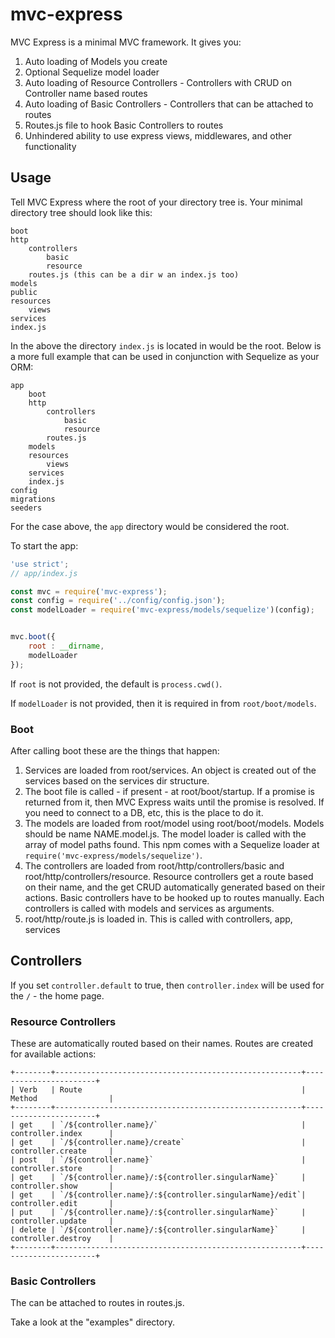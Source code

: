 # mvc-express

MVC Express is a minimal MVC framework. It gives you:

1. Auto loading of Models you create
1. Optional Sequelize model loader 
1. Auto loading of Resource Controllers - Controllers with CRUD on Controller name based routes
1. Auto loading of Basic Controllers - Controllers that can be attached to routes
1. Routes.js file to hook Basic Controllers to routes
1. Unhindered ability to use express views, middlewares, and other functionality

## Usage

Tell MVC Express where the root of your directory tree is. Your minimal directory tree should look like this:

```
boot
http
    controllers
        basic
        resource
    routes.js (this can be a dir w an index.js too)
models
public    
resources
    views
services
index.js
```

In the above the directory `index.js` is located in would be the root. Below is a more full example that can be used in
 conjunction with Sequelize as your ORM:

```
app
    boot
    http
        controllers
            basic
            resource
        routes.js
    models
    resources
        views
    services
    index.js
config
migrations
seeders
```

For the case above, the `app` directory would be considered the root.

To start the app:

```javascript
'use strict';
// app/index.js

const mvc = require('mvc-express');
const config = require('../config/config.json');
const modelLoader = require('mvc-express/models/sequelize')(config);


mvc.boot({
    root : __dirname,
    modelLoader
});

```

If `root` is not provided, the default is `process.cwd()`.

If `modelLoader` is not provided, then it is required in from `root/boot/models`.

### Boot

After calling boot these are the things that happen:

1. Services are loaded from root/services. An object is created out of the services based on the services dir structure.
2. The boot file is called - if present - at root/boot/startup. If a promise is returned
from it, then MVC Express waits until the promise is resolved. If you need to connect to a DB, etc, this is the place to 
do it.
3. The models are loaded from root/model using root/boot/models. Models should be name NAME.model.js. The model loader is
called with the array of model paths found. This npm comes with a Sequelize loader at `require('mvc-express/models/sequelize')`.
4. The controllers are loaded from root/http/controllers/basic and root/http/controllers/resource. Resource controllers
get a route based on their name, and the get CRUD automatically generated based on their actions. Basic controllers have
to be hooked up to routes manually. Each controllers is called with models and services as arguments.
5. root/http/route.js is loaded in. This is called with controllers, app, services

## Controllers

If you set `controller.default` to true, then `controller.index` will be used for the `/` - the home page.

### Resource Controllers

These are automatically routed based on their names. Routes are created for available actions:

```
+--------+-------------------------------------------------------+-----------------------+
| Verb   | Route                                                 | Method                |
+--------+-------------------------------------------------------+-----------------------+
| get    | `/${controller.name}/`                                | controller.index      |
| get    | `/${controller.name}/create`                          | controller.create     |
| post   | `/${controller.name}`                                 | controller.store      |
| get    | `/${controller.name}/:${controller.singularName}`     | controller.show       |
| get    | `/${controller.name}/:${controller.singularName}/edit`| controller.edit       |
| put    | `/${controller.name}/:${controller.singularName}`     | controller.update     |
| delete | `/${controller.name}/:${controller.singularName}`     | controller.destroy    |
+--------+-------------------------------------------------------+-----------------------+
```

### Basic Controllers

The can be attached to routes in routes.js.

Take a look at the "examples" directory.